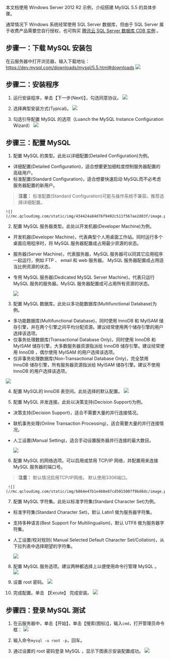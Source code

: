 本文档使用 Windows Server 2012 R2 示例，介绍搭建 MySQL 5.5 的具体步骤。

通常情况下 Windows 系统经常使用 SQL Server 数据库，但由于 SQL Server 属于收费产品需要您自行授权，也可购买 [腾讯云 SQL Server 数据库 CDB 实例](http://www.qcloud.com/product/sqlserver.html) 。

## 步骤一：下载 MySQL 安装包
在云服务器中打开浏览器，输入下载地址：https://dev.mysql.com/downloads/mysql/5.5.html#downloads
![](//mc.qcloudimg.com/static/img/86343df911820dde5f95ace650bd5f4b/image.png)

## 步骤二：安装程序
 1. 运行安装程序，单击【下一步(Next)】，勾选同意协议。
	![](//mc.qcloudimg.com/static/img/1d16c11baba35894e4fcf7acd93601e4/image.png)
 
 2. 选择典型安装方式(Typical)。
	![](//mc.qcloudimg.com/static/img/1a84c1064bbfeea0696f2ccbe0b2e94e/image.png)

 3. 勾选引导配置 MySQL 的选项（Luanch the MySQL Instance Configuration Wizard）
	![](//mc.qcloudimg.com/static/img/1a6b6ad499c0c00d294d6f24d5ee1645/image.png)

## 步骤三：配置 MySQL


 1. 配置 MySQL 的类型。此处以详细配置(Detailed Configuration)为例。
  - 详细配置(Detailed Configuration)，适合想要更加细粒度控制服务器配置的高级用户。
  - 标准配置(Standard Configuration)，适合想要快速启动 MySQL而不必考虑服务器配置的新用户。
 
 > **注意：**
 > 标准配置(Standard Configuration)可能与操作系统不兼容。推荐选择详细配置。

	![](//mc.qcloudimg.com/static/img/434424a84d76f9492c511f567ae2d03f/image.png)
 
 2.  配置 MySQL 服务器类型。此处以开发机器(Developer Machine)为例。
  - 开发机器(Developer Machine)，代表典型个人用桌面工作站。同时运行多个桌面应用程序时，将 MySQL 服务器配置成占用最少资源的状态。
  - 服务器(Server Machine)，代表服务器，MySQL 服务器可以同其它应用程序一起运行，例如 FTP 、 email 和 web 服务器。 MySQL 服务器配置成占用适当比例资源的状态。
  - 专用 MySQL 服务器(Dedicated MySQL Server Machine)，代表只运行 MySQL 服务的服务器。MySQL 服务器配置成可占用所有资源的状态。

	![](//mc.qcloudimg.com/static/img/2eac8b38999f31d3cd70d7c421388730/image.png)

 3. 配置 MySQL 数据库。此处以多功能数据库(Multifunctional Database)为例。
  - 多功能数据库(Multifunctional Database)，同时使用 InnoDB 和 MyISAM 储存引擎，并在两个引擎之间平均分配资源。建议经常使用两个储存引擎的用户选择该选项。
  - 仅事务处理数据库(Transactional Database Only)，同时使用 InnoDB 和 MyISAM 储存引擎，大多数服务器资源指派给 InnoDB 储存引擎。建议经常使用 InnoDB ，偶尔使用 MyISAM 的用户选择该选项。
  - 仅非事务处理数据库(Non-Transactional Database Only)，完全禁用 InnoDB 储存引擎，所有服务器资源指派给 MyISAM 储存引擎。建议不使用 InnoDB 的用户选择该选项。
  
 ![](//mc.qcloudimg.com/static/img/50599f06e56eb01dd4c91d615005c618/image.png)

 4. 配置 MySQL的 InnoDB 表空间。此处选择的默认配置。
	![](//mc.qcloudimg.com/static/img/c8ef95275e181b08cdada4b6ebe99f8c/image.png)

 5. 配置 MySQL 并发连接。此处以决策支持(Decision Support)为例。
  - 决策支持(Decision Support)，适合不需要大量的并行连接情况。
  - 联机事务处理(Online Transaction Processing)，适合需要大量的并行连接情况。
  - 人工设置(Manual Setting)，适合手动设置服务器并行连接的最大数目。
 
	 ![](//mc.qcloudimg.com/static/img/4c0e84f14e4b6a040fa4768b0fb07c37/image.png)

 6. 配置 MySQL 的网络选项。可以启用或禁用 TCP/IP 网络，并配置用来连接 MySQL 服务器的端口号。
 > **注意：**
 > 默认情况启用TCP/IP网络。
 > 默认使用3306端口。
 
	 ![](//mc.qcloudimg.com/static/img/b864e47b1e4b0e87cd5015007f9bd8dc/image.png)

 7. 配置 MySQL 字符集。此处以标准字符集(Standard Character Set)为例。
  - 标准字符集(Standard Character Set)，默认 Latin1 做为服务器字符集。
  - 支持多种语言(Best Support For Multilingualism)，默认 UTF8 做为服务器字符集。
  - 人工设置/校对规则( Manual Selected Default Character Set/Collation)，从下拉列表中选择期望的字符集。
 
	![](//mc.qcloudimg.com/static/img/f7a8e52f06552c1d6a8da1fd8b8a2c31/image.png)

 8. 配置 MySQL 服务选项。建议两种都选择上以便使用命令行管理 MySQL 。
	![](//mc.qcloudimg.com/static/img/361ce058ffc35e6cc56332d8ce2c589c/image.png)

 9. 设置 root 密码。
	![](//mc.qcloudimg.com/static/img/a7a68d4be1baec04fda1724ede597f05/image.png)

 10. 完成配置。单击 【Excute】 完成安装。
	![](//mc.qcloudimg.com/static/img/fd815f05c40d11c61d801a321131e3ec/image.png)

## 步骤四：登录 MySQL 测试

1. 在云服务器中，单击【开始】，单击【搜索(图标)】，输入```cmd```，打开管理员命令框：
![](//mc.qcloudimg.com/static/img/a06bef4aa01469b23dc5c810b007fdbc/image.png)

2. 输入命令```mysql -u root -p```，回车。
 
3. 通过设置的 root 密码登录 MySQL ，显示下图表示安装配置成功。
![](//mc.qcloudimg.com/static/img/1eb8350471ca12c198ad9b851c9c7a38/image.png)


